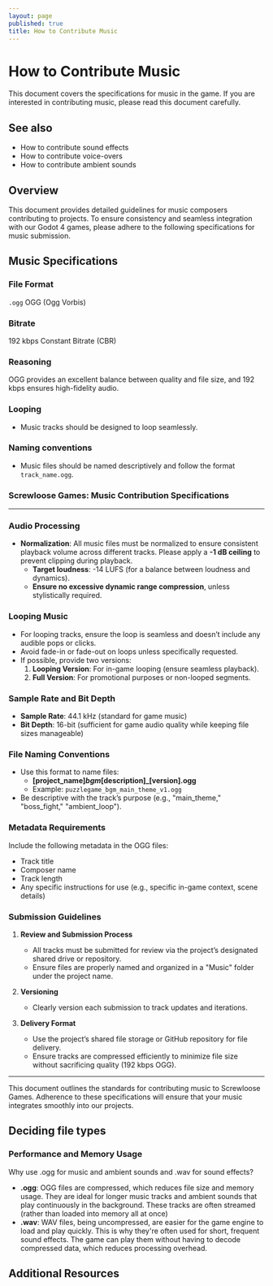 ```yaml
---
layout: page
published: true
title: How to Contribute Music
---
```


# How to Contribute Music

This document covers the specifications for music in the game. If you are interested in contributing music, please read this document carefully.

## See also

- How to contribute sound effects
- How to contribute voice-overs
- How to contribute ambient sounds

## Overview

This document provides detailed guidelines for music composers contributing to projects. To ensure consistency and seamless integration with our Godot 4 games, please adhere to the following specifications for music submission.

## Music Specifications

### File Format

`.ogg` OGG (Ogg Vorbis)

### Bitrate

192 kbps Constant Bitrate (CBR)

### Reasoning

OGG provides an excellent balance between quality and file size, and 192 kbps ensures high-fidelity audio.

### Looping

- Music tracks should be designed to loop seamlessly.

### Naming conventions

- Music files should be named descriptively and follow the format `track_name.ogg`.

### Screwloose Games: Music Contribution Specifications



---


### **Audio Processing**

- **Normalization**: All music files must be normalized to ensure consistent playback volume across different tracks. Please apply a **-1 dB ceiling** to prevent clipping during playback.
  - **Target loudness**: -14 LUFS (for a balance between loudness and dynamics).
  - **Ensure no excessive dynamic range compression**, unless stylistically required.

### **Looping Music**

- For looping tracks, ensure the loop is seamless and doesn’t include any audible pops or clicks.
- Avoid fade-in or fade-out on loops unless specifically requested.
- If possible, provide two versions:
  1. **Looping Version**: For in-game looping (ensure seamless playback).
  2. **Full Version**: For promotional purposes or non-looped segments.

### **Sample Rate and Bit Depth**

- **Sample Rate**: 44.1 kHz (standard for game music)
- **Bit Depth**: 16-bit (sufficient for game audio quality while keeping file sizes manageable)

### **File Naming Conventions**

- Use this format to name files:
  - **[project_name]_bgm_[description]_[version].ogg**
  - Example: `puzzlegame_bgm_main_theme_v1.ogg`
- Be descriptive with the track’s purpose (e.g., "main_theme," "boss_fight," "ambient_loop").

### **Metadata Requirements**

Include the following metadata in the OGG files:
- Track title
- Composer name
- Track length
- Any specific instructions for use (e.g., specific in-game context, scene details)

### **Submission Guidelines**

1. **Review and Submission Process**
   - All tracks must be submitted for review via the project’s designated shared drive or repository.
   - Ensure files are properly named and organized in a "Music" folder under the project name.
   
2. **Versioning**
   - Clearly version each submission to track updates and iterations.

3. **Delivery Format**
   - Use the project’s shared file storage or GitHub repository for file delivery.
   - Ensure tracks are compressed efficiently to minimize file size without sacrificing quality (192 kbps OGG).

---

This document outlines the standards for contributing music to Screwloose Games. Adherence to these specifications will ensure that your music integrates smoothly into our projects.

## Deciding file types

### Performance and Memory Usage

Why use .ogg for music and ambient sounds and .wav for sound effects?

- **.ogg**: OGG files are compressed, which reduces file size and memory usage. They are ideal for longer music tracks and ambient sounds that play continuously in the background. These tracks are often streamed (rather than loaded into memory all at once)
- **.wav**: WAV files, being uncompressed, are easier for the game engine to load and play quickly. This is why they're often used for short, frequent sound effects. The game can play them without having to decode compressed data, which reduces processing overhead.

## Additional Resources

